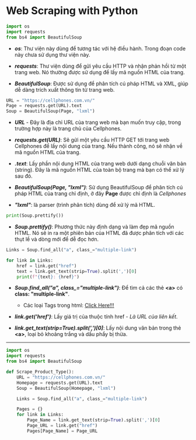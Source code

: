 # Web Scraping with Python

```python
import os
import requests
from bs4 import BeautifulSoup
```
- ***os***: Thư viện này dùng để tương tác với hệ điều hành. Trong đoạn code này chưa sử dụng thư viện này.

- ***requests***: Thư viện dùng để gửi yêu cầu HTTP và nhận phản hồi từ một trang web. Nó thường được sử dụng để lấy mã nguồn HTML của trang.

- ***BeautifulSoup***: Được sử dụng để phân tích cú pháp HTML và XML, giúp dễ dàng trích xuất thông tin từ trang web.

```python
URL = "https://cellphones.com.vn/"
Page = requests.get(URL).text 
Soup = BeautifulSoup(Page, "lxml")
```

- ***URL*** - Đây là địa chỉ URL của trang web mà bạn muốn truy cập, trong trường hợp này là trang chủ của Cellphones. 

- ***requests.get(URL)***: Sẽ gửi một yêu cầu HTTP GET tới trang web Cellphones để lấy nội dung của trang. Nếu thành công, nó sẽ nhận về mã nguồn HTML của trang.

- ***.text***: Lấy phần nội dung HTML của trang web dưới dạng chuỗi văn bản (string). Đây là mã nguồn HTML của toàn bộ trang mà bạn có thể xử lý sau đó.

- ***BeautifulSoup(Page, "lxml")***: Sử dụng BeautifulSoup để phân tích cú pháp HTML của trang chỉ định, ở đây **Page** được chỉ định là *Cellphones*   
  
- ***"lxml"***: là parser (trình phân tích) dùng để xử lý mã HTML.

```python
print(Soup.prettify()) 
```

- ***Soup.prettify()***: Phương thức này định dạng và làm đẹp mã nguồn HTML. Nó sẽ in ra một phiên bản của HTML đã được phân tích với các thụt lề và dòng mới để dễ đọc hơn.


```python
Links = Soup.find_all("a", class_="multiple-link")

for link in Links:
    href = link.get("href")
    text = link.get_text(strip=True).split(',')[0]
    print(f"{text}: {href}")
```

- ***Soup.find_all("a", class_="multiple-link")***: Để tìm cả các thẻ **\<a>** có **class: "multiple-link"**.

  -  Các loại Tags trong html: <a href="https://github.com/onsra520/Electronic-Products-Price-Analytics/blob/main/Document/Tags%20in%20HTML.md"> Click Here!!!</a>
  
- ***link.get('href')***: Lấy giá trị của thuộc tính href -  *Là URL của liên kết*.

- ***link.get_text(strip=True).split(',')[0]***: Lấy nội dung văn bản trong thẻ **\<a>**, loại bỏ khoảng trắng và dấu phẩy bị thừa.   

---
```python
import os
import requests
from bs4 import BeautifulSoup

def Scrape_Product_Type():
    URL = "https://cellphones.com.vn/" 
    Homepage = requests.get(URL).text
    Soup = BeautifulSoup(Homepage, "lxml")

    Links = Soup.find_all("a", class_="multiple-link")

    Pages = {}
    for link in Links:
        Page_Name = link.get_text(strip=True).split(',')[0]    
        Page_URL = link.get("href")
        Pages[Page_Name] = Page_URL  
```
